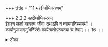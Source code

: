 +++
title = "11 महद्दीर्घाधिकरणम्"

+++
2.2.2 महद्दीर्घाधिकरणम्  
ईशश्च कर्ता बहवश्च जीवाः तथाऽपि न न्यायगतिस्समर्था ।  
कार्यानुपायादणुभिर्निरंशैः कार्यत्वतोऽरूपतया च तेषाम् ।। 16 ।।

<details><summary>टीका</summary>

2.2.2 महद्दीर्घाधिकरणम् The न्याय school admits that God is the efficient cause of the world; and the souls are many. Yet this school is not sound. It is because there can not arise any effect from atoms which are partless and which do not have any material shape. Further the effect is admitted to be distinct from the cause. Notes : In ordinary experience, we find that the characteristics of a cause pervades the effect. And this would be possible only when there is identity between a cause and an effect. Further, the so - called cause according to the न्याय school is atom which is partless. In ordinary experience however, we notice that a cause is composed of parts.
</details>

